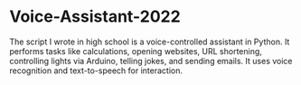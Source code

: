 # Voice-Assistant-2022
 The script I wrote in high school  is a voice-controlled assistant in Python. It performs tasks like calculations, opening websites, URL shortening, controlling lights via Arduino, telling jokes, and sending emails. It uses voice recognition and text-to-speech for interaction.
